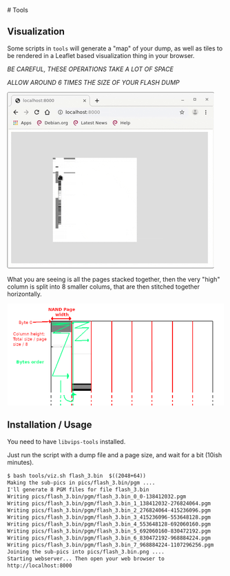 # Tools

## Visualization 

Some scripts in `tools` will generate a "map" of your dump, as well as tiles to be rendered in a Leaflet based
visualization thing in your browser.

*BE CAREFUL, THESE OPERATIONS TAKE A LOT OF SPACE*

*ALLOW AROUND 6 TIMES THE SIZE OF YOUR FLASH DUMP*

![Demo](doc/giphy.gif)

What you are seeing is all the pages stacked together, then the very "high" column is split into 8 smaller colums, that
are then stitched together horizontally.

![Horrible explication](doc/exp.png)


## Installation / Usage

You need to have `libvips-tools` installed.

Just run the script with a dump file and a page size, and wait for a bit (10ish minutes).

```
$ bash tools/viz.sh flash_3.bin  $((2048+64))
Making the sub-pics in pics/flash_3.bin/pgm ....
I'll generate 8 PGM files for file flash_3.bin
Writing pics/flash_3.bin/pgm/flash_3.bin_0_0-138412032.pgm
Writing pics/flash_3.bin/pgm/flash_3.bin_1_138412032-276824064.pgm
Writing pics/flash_3.bin/pgm/flash_3.bin_2_276824064-415236096.pgm
Writing pics/flash_3.bin/pgm/flash_3.bin_3_415236096-553648128.pgm
Writing pics/flash_3.bin/pgm/flash_3.bin_4_553648128-692060160.pgm
Writing pics/flash_3.bin/pgm/flash_3.bin_5_692060160-830472192.pgm
Writing pics/flash_3.bin/pgm/flash_3.bin_6_830472192-968884224.pgm
Writing pics/flash_3.bin/pgm/flash_3.bin_7_968884224-1107296256.pgm
Joining the sub-pics into pics/flash_3.bin.png ....
Starting webserver... Then open your web browser to http://localhost:8000
```
